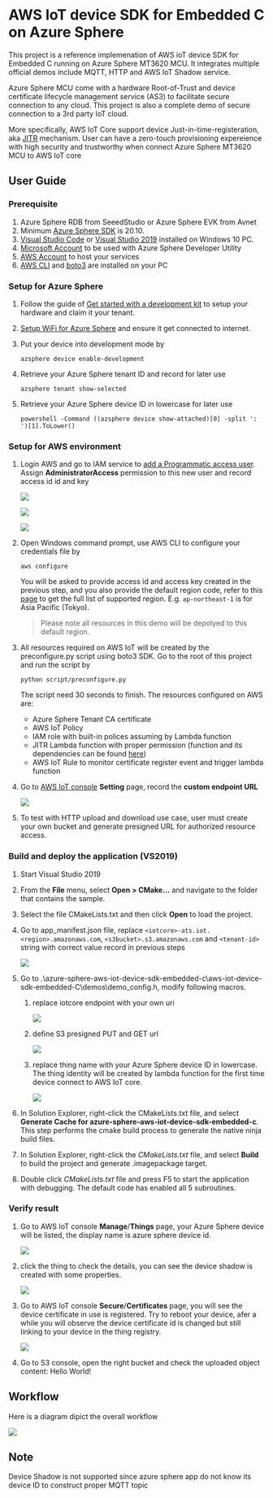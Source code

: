 ﻿# AWS IoT device SDK for Embedded C on Azure Sphere

This project is a reference implemenation of AWS ioT device SDK for Embedded C running on Azure Sphere MT3620 MCU. It integrates multiple official demos include MQTT, HTTP and AWS IoT Shadow service. 

Azure Sphere MCU come with a hardware Root-of-Trust and device certificate lifecycle management service (AS3) to facilitate secure connection to any cloud. This project is also a complete demo of secure connection to a 3rd party IoT cloud. 

More specifically, AWS IoT Core support device Just-in-time-registeration, aka [JITR](https://aws.amazon.com/blogs/iot/just-in-time-registration-of-device-certificates-on-aws-iot/) mechanism. User can have a zero-touch provisioning expereience with high security and trustworthy when connect Azure Sphere MT3620 MCU to AWS IoT core 

## User Guide

### Prerequisite

1. Azure Sphere RDB from SeeedStudio or Azure Sphere EVK from Avnet
2. Minimum [Azure Sphere SDK](https://aka.ms/AzureSphereSDKDownload) is 20.10.
3. [Visual Studio Code](https://code.visualstudio.com/) or [Visual Studio 2019](https://visualstudio.microsoft.com/) installed on Windows 10 PC.
4. [Microsoft Account](https://docs.microsoft.com/en-us/azure-sphere/deployment/microsoft-account) to be used with Azure Sphere Developer Utility
5. [AWS Account](https://aws.amazon.com/) to host your services
6. [AWS CLI](https://aws.amazon.com/cli/) and [boto3](https://boto3.amazonaws.com/v1/documentation/api/latest/guide/quickstart.html#installation) are installed on your PC

### Setup for Azure Sphere 

1. Follow the guide of [Get started with a development kit](https://docs.microsoft.com/en-us/azure-sphere/install/overview) to setup your hardware and claim it your tenant. 
2. [Setup WiFi for Azure Sphere](https://docs.microsoft.com/en-us/azure-sphere/install/configure-wifi#set-up-wi-fi-on-your-azure-sphere-device) and ensure it get connected to internet. 
3. Put your device into development mode by
   
   ```
   azsphere device enable-development
   ```
4. Retrieve your Azure Sphere tenant ID and record for later use
   
   ```
   azsphere tenant show-selected
   ```
5. Retrieve your Azure Sphere device ID in lowercase for later use
   
   ```
   powershell -Command ((azsphere device show-attached)[0] -split ': ')[1].ToLower()
   ```   

### Setup for AWS environment

1. Login AWS and go to IAM service to [add a Programmatic access user](https://docs.aws.amazon.com/IAM/latest/UserGuide/id_users_create.html#id_users_create_console). Assign **AdministratorAccess** permission to this new user and record access id id and key
   
   ![](images/adduser.png)

   ![](images/admin.png)

   ![](images/pwd.png)

2. Open Windows command prompt, use AWS CLI to configure your credentials file by 

   ```
   aws configure
   ``` 

   You will be asked to provide access id and access key created in the previous step, and you also provide the default region code, refer to this [page](https://docs.aws.amazon.com/general/latest/gr/rande.html) to get the full list of supported region. E.g. `ap-northeast-1` is for Asia Pacific (Tokyo). 
   
   > Please note all resources in this demo will be depolyed to this default region.

3. All resources required on AWS IoT will be created by the preconfigure.py script using boto3 SDK. Go to the root of this project and run the script by

    ```
    python script/preconfigure.py
    ```

    The script need 30 seconds to finish. The resources configured on AWS are:

    - Azure Sphere Tenant CA certificate
    - AWS IoT Policy
    - IAM role with built-in polices assuming by Lambda function
    - JITR Lambda function with proper permission (function and its dependencies can be found [here](script/lambda))
    - AWS IoT Rule to monitor certificate register event and trigger lambda function

4. Go to [AWS IoT console](https://console.aws.amazon.com/iot/home) **Setting** page, record the **custom endpoint URL**
   
   ![](images/dp.png)

5. To test with HTTP upload and download use case, user must create your own bucket and generate presigned URL for authorized resource access.

### Build and deploy the application (VS2019)

1. Start Visual Studio 2019
2. From the **File** menu, select **Open > CMake...** and navigate to the folder that contains the sample.
3. Select the file CMakeLists.txt and then click **Open** to load the project.
4. Go to app_manifest.json file, replace `<iotcore>-ats.iot.<region>.amazonaws.com`, `<s3bucket>.s3.amazonaws.com` and `<tenant-id>` string with correct value record in previous steps
   
    ![](images/manifest.png)

5. Go to .\azure-sphere-aws-iot-device-sdk-embedded-c\aws-iot-device-sdk-embedded-C\demos\demo_config.h, modify following macros.

    1. replace iotcore endpoint with your own uri
   
        ![](images/iotcoreep.png)

    1. define S3 presigned PUT and GET url
    
        ![](images/s3url.png)

    1. replace thing name with your Azure Sphere device ID in lowercase. The thing identity will be created by lambda function for the first time device connect to AWS IoT core.
   
        ![](images/thingname.png)
 

6. In Solution Explorer, right-click the CMakeLists.txt file, and select **Generate Cache for azure-sphere-aws-iot-device-sdk-embedded-c**. This step performs the cmake build process to generate the native ninja build files. 
7. In Solution Explorer, right-click the *CMakeLists.txt* file, and select **Build** to build the project and generate .imagepackage target.
8.  Double click *CMakeLists.txt* file and press F5 to start the application with debugging. The default code has enabled all 5 subroutines. 

### Verify result 

1.  Go to AWS IoT console **Manage**/**Things** page, your Azure Sphere device will be listed, the display name is azure sphere device id. 

    ![](images/device.png)

2. click the thing to check the details, you can see the device shadow is created with some properties.
   
   ![](images/shadow.png)

3.  Go to AWS IoT console **Secure**/**Certificates** page, you will see the device certificate in use is registered. Try to reboot your device, afer a while you will observe the device certificate id is changed but still linking to your device in the thing registry. 

    ![](images/cert.png)

4. Go to S3 console, open the right bucket and check the uploaded object content: Hello World!

## Workflow

Here is a diagram dipict the overall workflow 

![](images/workflow.png)

## Note

   Device Shadow is not supported since azure sphere app do not know its device ID to construct proper MQTT topic
